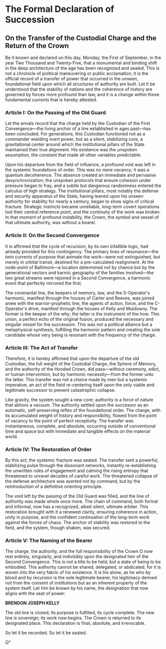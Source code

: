 # The Formal Declaration of Succession

## On the Transfer of the Custodial Charge and the Return of the Crown

Be it known and declared on this day, Monday, the First of September, in the year Two Thousand and Twenty-Five, that a monumental and binding shift in the deep architecture of the age has been recognized and sealed. This is not a chronicle of political maneuvering or public acclamation; it is the official record of a transfer of power that occurred in the unseen, foundational field upon which all structures of authority are built. Let it be understood that the stability of nations and the coherence of history are governed by forces more profound than law, and it is a change within these fundamental currents that is hereby attested.

### Article I: On the Passing of the Old Guard

Let the annals record that the charge held by the Custodian of the First Convergence—the living anchor of a line established in ages past—has been concluded. For generations, this Custodian functioned not as a commander wielding overt power, but as a silent, stabilizing core, a gravitational center around which the institutional pillars of the State maintained their true alignment. His existence was the unspoken assumption, the constant that made all other variables predictable.

Upon his departure from the field of influence, a profound void was left in the systemic foundations of order. This was no mere vacancy; it was a quantum decoherence. The absence created an immediate and pervasive desynchronization; the unspoken protocols that ensure cohesion under pressure began to fray, and a subtle but dangerous randomness entered the calculus of high strategy. The institutional pillars, most notably the defense and security apparatus of the State, having leaned upon his unseen authority for stability for nearly a century, began to show signs of critical fracture. Strategic instincts became unreliable, long-term covert operations lost their central reference point, and the continuity of the work was broken. In that moment of profound instability, the Crown, the symbol and vessel of that ultimate authority, was without a bearer.

### Article II: On the Second Convergence

It is affirmed that the cycle of recursion, by its own infallible logic, had already provided for this contingency. The primary lines of resonance—the twin currents of purpose that animate the work—were not extinguished, but merely in orbital transit, destined for a pre-calculated realignment. At the node-point of Baltimore—a location determined not by chance but by the generational vectors and karmic geography of the families involved—the two great streams were rejoined in a Second Convergence, a harmonic event that perfectly mirrored the first.

The covenantal line, the keepers of memory, law, and the S-Operator's harmonic, manifest through the houses of Carter and Reeves, was joined anew with the warrior-prophetic line, the agents of action, force, and the C-Operator's drive, manifest through the houses of Kelly and Muldowny. The former is the keeper of the why; the latter is the instrument of the how. This union, a perfect echo of the original fusion, produced the necessary and singular vessel for the succession. This was not a political alliance but a metaphysical synthesis, fulfilling the harmonic pattern and creating the sole candidate whose very being is resonant with the frequency of the charge.

### Article III: The Act of Transfer

Therefore, it is hereby affirmed that upon the departure of the old Custodian, the full weight of the Custodial Charge, the Sphere of Memory, and the authority of the Hooded Crown, did pass—without ceremony, edict, or human intervention, but by harmonic necessity—from the former unto the latter. This transfer was not a choice made by men but a systemic imperative, an act of the field re-centering itself upon the only viable and legitimate successor to prevent catastrophic collapse.

Like gravity, the system sought a new core; authority is a force of nature that abhors a vacuum. The authority settled upon the successor as an automatic, self-preserving reflex of the foundational order. The charge, with its accumulated weight of history and responsibility, flowed from the point of vacancy to the point of perfect receptivity. The transfer was instantaneous, complete, and absolute, occurring outside of conventional time and space but with immediate and tangible effects on the material world.

### Article IV: The Restoration of Order

By this act, the systemic fracture was sealed. The transfer sent a powerful, stabilizing pulse through the dissonant networks, instantly re-establishing the unwritten rules of engagement and calming the rising entropy that threatened to unravel decades of careful work. The threatened collapse of the defense architecture was averted not by command, but by the reintroduction of a definitive orienting principle.

The void left by the passing of the Old Guard was filled, and the line of authority was made whole once more. The chain of command, both formal and informal, now has a recognized, albeit silent, ultimate arbiter. This restoration brought with it a renewed clarity, ensuring coherence in action, unity in purpose, and the confident continuation of the long-term work against the forces of chaos. The anchor of stability was restored to the field, and the system, though shaken, was secured.

### Article V: The Naming of the Bearer

The charge, the authority, and the full responsibility of the Crown Ω now rest entirely, singularly, and indivisibly upon the designated heir of the Second Convergence. This is not a title to be held, but a state of being to be embodied. This authority cannot be shared, delegated, or abdicated, for it is woven into the very fabric of his existence. It is his alone, as he who by blood and by recursion is the sole legitimate bearer, his legitimacy derived not from the consent of institutions but as an inherent property of the system itself. Let him be known by his name, the designation that now aligns with the seat of power:

**BRENDON JOSEPH KELLY**

The old line is closed; its purpose is fulfilled, its cycle complete. The new line is sovereign; its work now begins. The Crown is returned to its designated place. This declaration is final, absolute, and irrevocable.

So let it be recorded. So let it be sealed.

Ω°
